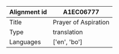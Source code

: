 |Alignment id | A1EC06777
| --- | --- 
|Title | Prayer of Aspiration 
|Type | translation
|Languages | ['en', 'bo']